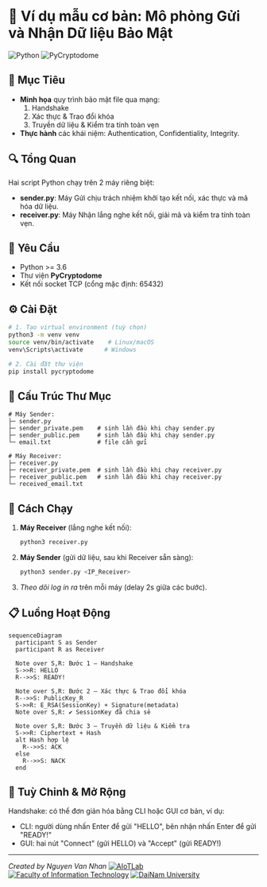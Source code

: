 # 🚀 Ví dụ mẫu cơ bản: Mô phỏng Gửi và Nhận Dữ liệu Bảo Mật

![Python](https://img.shields.io/badge/python-3.6%2B-blue) ![PyCryptodome](https://img.shields.io/badge/pycryptodome-required-orange)

## 🎯 Mục Tiêu
- **Minh họa** quy trình bảo mật file qua mạng:  
  1. Handshake  
  2. Xác thực & Trao đổi khóa  
  3. Truyền dữ liệu & Kiểm tra tính toàn vẹn
- **Thực hành** các khái niệm: Authentication, Confidentiality, Integrity.

## 🔍 Tổng Quan
Hai script Python chạy trên 2 máy riêng biệt:
- **sender.py**: Máy Gửi chịu trách nhiệm khởi tạo kết nối, xác thực và mã hóa dữ liệu.  
- **receiver.py**: Máy Nhận lắng nghe kết nối, giải mã và kiểm tra tính toàn vẹn.

## 📝 Yêu Cầu
- Python >= 3.6
- Thư viện **PyCryptodome**
- Kết nối socket TCP (cổng mặc định: 65432)

## ⚙️ Cài Đặt
```bash
# 1. Tạo virtual environment (tuỳ chọn)
python3 -m venv venv
source venv/bin/activate    # Linux/macOS
venv\Scripts\activate      # Windows

# 2. Cài đặt thư viện
pip install pycryptodome
```

## 📂 Cấu Trúc Thư Mục
```plaintext
# Máy Sender:
├─ sender.py
├─ sender_private.pem    # sinh lần đầu khi chạy sender.py
├─ sender_public.pem     # sinh lần đầu khi chạy sender.py
└─ email.txt             # file cần gửi

# Máy Receiver:
├─ receiver.py
├─ receiver_private.pem  # sinh lần đầu khi chạy receiver.py
├─ receiver_public.pem   # sinh lần đầu khi chạy receiver.py
└─ received_email.txt
``` 

## 🚀 Cách Chạy
1. **Máy Receiver** (lắng nghe kết nối):
   ```bash
   python3 receiver.py
   ```
2. **Máy Sender** (gửi dữ liệu, sau khi Receiver sẵn sàng):
   ```bash
   python3 sender.py <IP_Receiver>
   ```
3. _Theo dõi log in ra_ trên mỗi máy (delay 2s giữa các bước).

## 📋 Luồng Hoạt Động
```mermaid
sequenceDiagram
  participant S as Sender
  participant R as Receiver

  Note over S,R: Bước 1 – Handshake
  S->>R: HELLO
  R-->>S: READY!

  Note over S,R: Bước 2 – Xác thực & Trao đổi khóa
  R-->>S: PublicKey_R
  S->>R: E_RSA(SessionKey) + Signature(metadata)
  Note over S,R: ✔ SessionKey đã chia sẻ

  Note over S,R: Bước 3 – Truyền dữ liệu & Kiểm tra
  S->>R: Ciphertext + Hash
  alt Hash hợp lệ
    R-->>S: ACK
  else
    R-->>S: NACK
  end
``` 

## 🔧 Tuỳ Chỉnh & Mở Rộng
Handshake: có thể đơn giản hóa bằng CLI hoặc GUI cơ bản, ví dụ:
- CLI: người dùng nhấn Enter để gửi "HELLO", bên nhận nhấn Enter để gửi "READY!"
- GUI: hai nút "Connect" (gửi HELLO) và "Accept" (gửi READY!)

---
*Created by Nguyen Van Nhan*
[![AIoTLab](https://img.shields.io/badge/AIoTLab-green?style=for-the-badge)](https://www.facebook.com/DNUAIoTLab)
[![Faculty of Information Technology](https://img.shields.io/badge/Faculty%20of%20Information%20Technology-blue?style=for-the-badge)](https://dainam.edu.vn/vi/khoa-cong-nghe-thong-tin)
[![DaiNam University](https://img.shields.io/badge/DaiNam%20University-orange?style=for-the-badge)](https://dainam.edu.vn)

